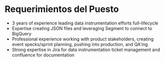 # Requerimientos del Puesto

- 3 years of experience leading data instrumentation efforts full-lifecycle
- Expertise creating JSON files and leveraging Segment to connect to BigQuery
- Professional experience working with product stakeholders, creating event specks/sprint planning, pushing into production, and QA'ing
- Strong expertise in Jira for data instrumentation ticket management and confluence for documentation
